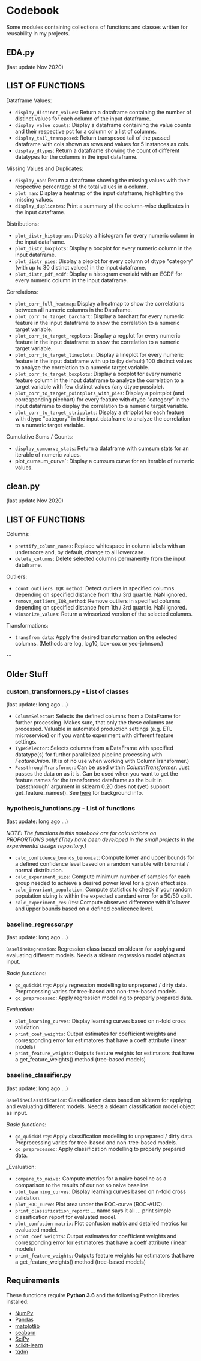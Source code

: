 #  Codebook

Some modules containing collections of functions and classes written for reusability in my projects.

## EDA.py
(last update Nov 2020)

LIST OF FUNCTIONS
-----------------

Dataframe Values:
- `display_distinct_values`: Return a dataframe containing the number
   of distinct values for each column of the input dataframe.
- `display_value_counts`: Display a dataframe containing the value
   counts and their respective pct for a column or a list of columns.
- `display_tail_transposed`: Return transposed tail of the passed
   dataframe with cols shown as rows and values for 5 instances as cols.
- `display_dtypes`: Return a dataframe showing the count of different
   datatypes for the columns in the input dataframe.

Missing Values and Duplicates:
- `display_nan`: Return a dataframe showing the missing values with
   their respective percentage of the total values in a column.
- `plot_nan`: Display a heatmap of the input dataframe, highlighting
   the missing values.
- `display_duplicates`: Print a summary of the column-wise duplicates
   in the input dataframe.

Distributions:
- `plot_distr_histograms`: Display a histogram for every numeric
   column in the input dataframe.
- `plot_distr_boxplots`: Display a boxplot for every numeric
   column in the input dataframe.
- `plot_distr_pies`: Display a pieplot for every column of dtype
  "category" (with up to 30 distinct values) in the input dataframe.
- `plot_distr_pdf_ecdf`: Display a histogram overlaid with an ECDF 
   for every numeric column in the input dataframe.

Correlations:
- `plot_corr_full_heatmap`: Display a heatmap to show the correlations
   between all numeric columns in the Dataframe.
- `plot_corr_to_target_barchart`: Display a barchart for every numeric
   feature in the input dataframe to show the correlation to a
   numeric target variable.
- `plot_corr_to_target_regplots`: Display a regplot for every numeric
   feature in the input dataframe to show the correlation to a
   numeric target variable.
- `plot_corr_to_target_lineplots`: Display a lineplot for every numeric
  feature in the input dataframe with up to (by default) 100 distinct
  values to analyze the correlation to a numeric target variable.
- `plot_corr_to_target_boxplots`: Display a boxplot for every numeric
   feature column in the input dataframe to analyze the correlation to
   a target variable with few distinct values (any dtype possible).
- `plot_corr_to_target_pointplots_with_pies`: Display a pointplot
   (and corresponding piechart) for every feature with dtype "category"
   in the input dataframe to display the correlation to a numeric
   target variable.
- `plot_corr_to_target_stripplots`: Display a stripplot for each
   feature with dtype "category" in the input dataframe to analyze
   the correlation to a numeric target variable.

Cumulative Sums / Counts:
- `display_cumcurve_stats`: Return a dataframe with cumsum stats for an
  iterable of numeric values.
- plot_cumsum_curve`: Display a cumsum curve for an iterable of numeric
  values.

## clean.py
(last update Nov 2020)

LIST OF FUNCTIONS
-----------------

Columns:
- `prettify_column_names`: Replace whitespace in column labels with
   an underscore and, by default, change to all lowercase.
- `delete_columns`: Delete selected columns permanently from the
   input dataframe.

Outliers:
- `count_outliers_IQR_method`: Detect outliers in specified columns
   depending on specified distance from 1th / 3rd quartile. NaN ignored.
- `remove_outliers_IQR_method`: Remove outliers in specified columns
   depending on specified distance from 1th / 3rd quartile. NaN ignored.
- `winsorize_values`: Return a winsorized version of the selected
   columns.

Transformations:
- `transfrom_data`: Apply the desired transformation on the selected
   columns. (Methods are log, log10, box-cox or yeo-johnson.)

--<!-- markdownlint-capture -->

## Older Stuff

### custom_transformers.py - List of classes
(last update: long ago ...)

- `ColumnSelector`: Selects  the defined  columns from a DataFrame for further
    processing. Makes sure, that only the these columns are processed. Valuable
    in automated production settings (e.g. ETL microservice) or if you want to
    experiment with different feature settings.
- `TypeSelector`: Selects columns from a DataFrame with specified datatype(s) for
    further parallelized pipeline processing  with _FeatureUnion_. (It is of no
    use when working with ColumnTransformer.)
- `PassthroughTransformer`: Can be used within _ColumnTransformer_. Just passes the
    data on as it is. Can be used when you want to get the feature names for the
    transformed dataframe as the built in 'passthrough' argument in sklearn 0.20
    does not (yet) support get_feature_names(). See [here](https://stackoverflow.com/questions/53382322/adding-get-feature-names-to-columntransformer-pipeline) for background info.


### hypothesis_functions.py - List of functions
(last update: long ago ...)

_NOTE: The functions in this notebook are for calculations on PROPORTIONS only!
(They have been developed in the small projects in the experimental design repository.)_
- `calc_confidence_bounds_binomial`: Compute lower and upper bounds for a defined
  confidence level based on a random variable with binomial / normal distribution.
- `calc_experiment_size`: Compute minimum number of samples for each group needed
  to achieve a desired power level for a given effect size.
- `calc_invariant_population`: Compute statistics to check if your random
  population sizing is within the expected standard error for a 50/50 split.
- `calc_experiment_results`: Compute observed difference with it's lower and upper
  bounds based on a defined conficence level.


### baseline_regressor.py
(last update: long ago ...)

`BaselineRegression`: Regression class based on sklearn for applying and evaluating
different models. Needs a sklearn regression model object as input.

_Basic functions:_
- `go_quickDirty`: Apply regression modelling to unprepared / dirty data. Preprocessing
    varies for tree-based and non-tree-based models.
- `go_preprocessed`: Apply regression modelling to properly prepared data.

_Evaluation:_
- `plot_learning_curves`: Display learning curves based on n-fold cross validation.
- `print_coef_weights`: Output estimates for coefficient weights and corresponding
      error for estimatores that have a coeff attribute (linear models)
- `print_feature_weights`: Outputs feature weights for estimators that have a
    get_feature_weights() method (tree-based models)


### baseline_classifier.py
(last update: long ago ...)

`BaselineClassification`: Classification class based on sklearn for applying and
evaluating different models. Needs a sklearn classification model object as input.

_Basic functions:_
- `go_quickDirty`: Apply classification modelling to unprepared / dirty data. Preprocessing
    varies for tree-based and non-tree-based models.
- `go_preprocessed`: Apply classification modelling to properly prepared data.

_Evaluation:
- `compare_to_naive:` Compute metrics for a naive baseline as a comparison to
    the results of our not so naive baseline.
- `plot_learning_curves`: Display learning curves based on n-fold cross validation.
- `plot_ROC_curve`: Plot area under the ROC-curve (ROC-AUC).
- `print_classification_report`: ... name says it all ... print simple classification
    report for evaluated model.
- `plot_confusion matrix`: Plot confusion matrix and detailed metrics for
    evaluated model.
- `print_coef_weights`: Output estimates for coefficient weights and corresponding
    error for estimatores that have a coeff attribute (linear models)
- `print_feature_weights`: Outputs feature weights for estimators that have a
    get_feature_weights() method (tree-based models)


## Requirements

These functions require **Python 3.6** and the following Python libraries installed:

- [NumPy](http://www.numpy.org/)
- [Pandas](http://pandas.pydata.org)
- [matplotlib](http://matplotlib.org/)
- [seaborn](http://seaborn.org)
- [SciPy](https://www.scipy.org/)
- [scikit-learn](http://scikit-learn.org/stable/)
- [tqdm](https://pypi.org/project/tqdm/)